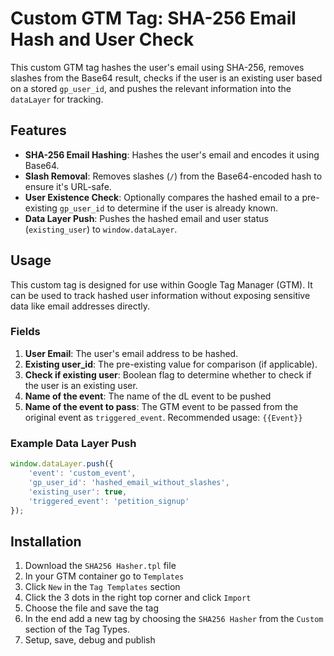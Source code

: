 # Custom GTM Tag: SHA-256 Email Hash and User Check

This custom GTM tag hashes the user's email using SHA-256, removes slashes from the Base64 result, checks if the user is an existing user based on a stored `gp_user_id`, and pushes the relevant information into the `dataLayer` for tracking.

## Features
- **SHA-256 Email Hashing**: Hashes the user's email and encodes it using Base64.
- **Slash Removal**: Removes slashes (`/`) from the Base64-encoded hash to ensure it's URL-safe.
- **User Existence Check**: Optionally compares the hashed email to a pre-existing `gp_user_id` to determine if the user is already known.
- **Data Layer Push**: Pushes the hashed email and user status (`existing_user`) to `window.dataLayer`.

## Usage
This custom tag is designed for use within Google Tag Manager (GTM). It can be used to track hashed user information without exposing sensitive data like email addresses directly.

### Fields
1. **User Email**: The user's email address to be hashed.
2. **Existing user_id**: The pre-existing value for comparison (if applicable).
3. **Check if existing user**: Boolean flag to determine whether to check if the user is an existing user.
4. **Name of the event**: The name of the dL event to be pushed
5. **Name of the event to pass**: The GTM event to be passed from the original event as `triggered_event`. Recommended usage: `{{Event}}`

### Example Data Layer Push
```javascript
window.dataLayer.push({
    'event': 'custom_event',
    'gp_user_id': 'hashed_email_without_slashes',
    'existing_user': true,
    'triggered_event': 'petition_signup'
});
```

## Installation

1. Download the `SHA256 Hasher.tpl` file
2. In your GTM container go to `Templates`
3. Click `New` in the `Tag Templates` section
4. Click the 3 dots in the right top corner and click `Import`
5. Choose the file and save the tag
6. In the end add a new tag by choosing the `SHA256 Hasher` from the `Custom` section of the Tag Types.
7. Setup, save, debug and publish
